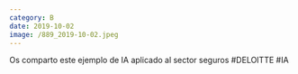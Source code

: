```yaml
--- 
category: B 
date: 2019-10-02 
image: /889_2019-10-02.jpeg 
--- 
```


Os comparto este ejemplo de IA aplicado al sector seguros #DELOITTE #IA